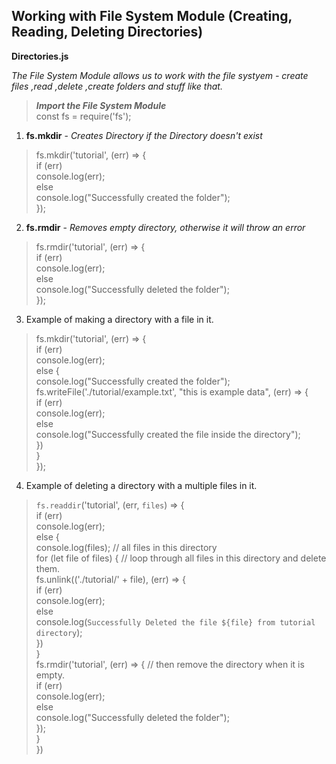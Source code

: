 ## Working with File System Module (Creating, Reading, Deleting Directories)

**Directories.js**

*The File System Module allows us to work with the file systyem - create files ,read ,delete ,create folders and stuff like that.*

> **_Import the File System Module_** <br />const fs = require('fs');

1. **fs.mkdir** - *Creates Directory if the Directory doesn't exist*
> fs.mkdir('tutorial', (err) => {<br />
if (err)<br />
        console.log(err);<br />
    else<br />
        console.log("Successfully created the folder");<br />
});<br />

2. **fs.rmdir** - *Removes empty directory, otherwise it will throw an error*
> fs.rmdir('tutorial', (err) => {<br />
if (err)<br />
        console.log(err);<br />
    else<br />
        console.log("Successfully deleted the folder");<br />
});<br />

3. Example of making a directory with a file in it.
> fs.mkdir('tutorial', (err) => {<br />
if (err)<br />
        console.log(err);<br />
    else {<br />
        console.log("Successfully created the folder");<br />
        fs.writeFile('./tutorial/example.txt', "this is example data", (err) => {<br />
            if (err)<br />
                console.log(err);<br />
            else<br />
                console.log("Successfully created the file inside the directory");<br />
        })<br />
    }<br />
});<br />

4. Example of deleting a directory with a multiple files in it.
> `fs.readdir`('tutorial', (err, `files`) => {<br />
if (err)<br />
        console.log(err);<br />
    else {<br />
        console.log(files); // all files in this directory<br />
        for (let file of files) { // loop through all files in this directory and delete them.<br />
            fs.unlink(('./tutorial/' + file), (err) => {<br />
                if (err)<br />
                    console.log(err);<br />
                else<br />
                    console.log(`Successfully Deleted the file ${file} from tutorial directory`);<br />
            })<br />
        }<br />
        fs.rmdir('tutorial', (err) => { // then remove the directory when it is empty.<br />
            if (err)<br />
                console.log(err);<br />
            else<br />
                console.log("Successfully deleted the folder");<br />
        });<br />
    }<br />
})<br />